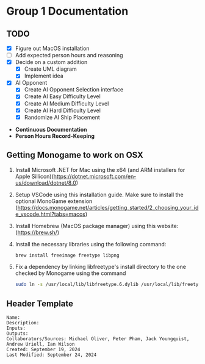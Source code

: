 # Group 1 Documentation

## TODO

- [X] Figure out MacOS installation
- [ ] Add expected person hours and reasoning
- [X] Decide on a custom addition
  - [X] Create UML diagram
  - [X] Implement idea
- [X] AI Opponent
  - [X] Create AI Opponent Selection interface
  - [X] Create AI Easy Difficulty Level
  - [X] Create AI Medium Difficulty Level
  - [X] Create AI Hard Difficulty Level
  - [X] Randomize AI Ship Placement
- **Continuous Documentation**
- **Person Hours Record-Keeping**

## Getting Monogame to work on OSX

1) Install Microsoft .NET for Mac using the x64 (and ARM installers for Apple Sillicon)(https://dotnet.microsoft.com/en-us/download/dotnet/8.0)
2) Setup VSCode using this installation guide. Make sure to install the optional MonoGame extension (https://docs.monogame.net/articles/getting_started/2_choosing_your_ide_vscode.html?tabs=macos)
3) Install Homebrew (MacOS package manager) using this website: (https://brew.sh/)
4) Install the necessary libraries using the following command:

    ```bash
    brew install freeimage freetype libpng
    ```

5) Fix a dependency by linking libfreetype's install directory to the one checked by Monogame using the command

    ```bash
    sudo ln -s /usr/local/lib/libfreetype.6.dylib /usr/local/lib/freetype6
    ```

## Header Template

```
Name:
Description:
Inputs:
Outputs:
Collaborators/Sources: Michael Oliver, Peter Pham, Jack Youngquist, Andrew Uriell, Ian Wilson
Created: September 19, 2024
Last Modified: September 24, 2024
```

